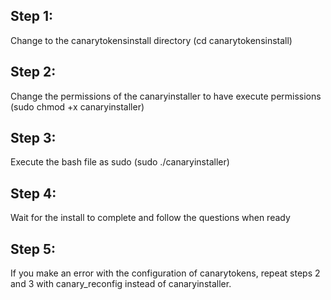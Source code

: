 ## Step 1:

Change to the canarytokensinstall directory (cd canarytokensinstall)

## Step 2: 

Change the permissions of the canaryinstaller to have execute permissions (sudo chmod +x canaryinstaller)

## Step 3:

Execute the bash file as sudo (sudo ./canaryinstaller)

## Step 4:

Wait for the install to complete and follow the questions when ready

## Step 5:

If you make an error with the configuration of canarytokens, repeat steps 2 and 3 with canary_reconfig instead of canaryinstaller.

